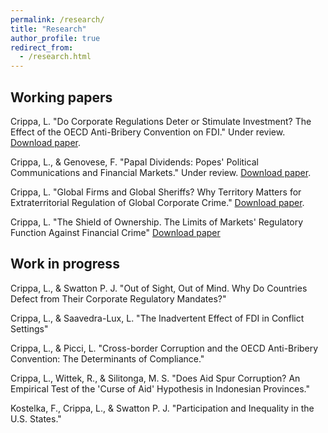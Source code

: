 ```yaml
---
permalink: /research/
title: "Research"
author_profile: true
redirect_from: 
  - /research.html
---
```

## Working papers
Crippa, L. "Do Corporate Regulations Deter or Stimulate Investment? The Effect of the OECD Anti-Bribery Convention on FDI." Under review. [Download paper](https://lorenzo-crippa.github.io/files/regulation_investment.pdf).

Crippa, L., & Genovese, F. "Papal Dividends: Popes' Political Communications and Financial Markets." Under review. [Download paper](https://lorenzo-crippa.github.io/files/papal_dividends.pdf).

Crippa, L. "Global Firms and Global Sheriffs? Why Territory Matters for Extraterritorial Regulation of Global Corporate Crime." [Download paper](https://lorenzo-crippa.github.io/files/sheriffs.pdf).

Crippa, L. "The Shield of Ownership. The Limits of Markets' Regulatory Function Against Financial Crime" [Download paper](https://lorenzo-crippa.github.io/files/scandals_ownership.pdf)

## Work in progress

Crippa, L., & Swatton P. J. "Out of Sight, Out of Mind. Why Do Countries Defect from Their Corporate Regulatory Mandates?"

Crippa, L., & Saavedra-Lux, L. "The Inadvertent Effect of FDI in Conflict Settings"

Crippa, L., & Picci, L. "Cross-border Corruption and the OECD Anti-Bribery Convention: The Determinants of Compliance."

Crippa, L., Wittek, R., & Silitonga, M. S. "Does Aid Spur Corruption? An Empirical Test of the 'Curse of Aid' Hypothesis in Indonesian Provinces."

Kostelka, F., Crippa, L., & Swatton P. J. "Participation and Inequality in the U.S. States."
